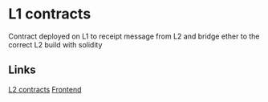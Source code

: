 # L1 contracts

Contract deployed on L1 to receipt message from L2 and bridge ether to the correct L2 build with solidity


## Links

[L2 contracts](https://github.com/zk-bridges/contract-evm)
[Frontend](https://github.com/zk-bridges/frontend-evm)